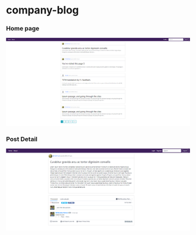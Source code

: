 # company-blog

### Home page
![REadmi image added](README_image/1.PNG)

### Post Detail
![REadmi image added](README_image/2.PNG)
